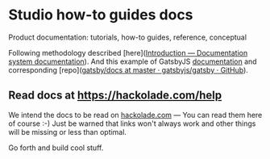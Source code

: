 # Studio how-to guides docs

Product documentation: tutorials, how-to guides, reference, conceptual

Following methodology described [here]([Introduction &mdash; Documentation system documentation](https://documentation.divio.com/introduction/)).  And this example of GatsbyJS [documentation](https://www.gatsbyjs.com/docs/) and corresponding [repo]([gatsby/docs at master · gatsbyjs/gatsby · GitHub](https://github.com/gatsbyjs/gatsby/tree/master/docs)).

## Read docs at https://hackolade.com/help

We intend the docs to be read on [hackolade.com](https://hackolade.com/help) — You can read them here of course :-) Just be warned that links won't always work and other things will be missing or less than optimal.

Go forth and build cool stuff.
